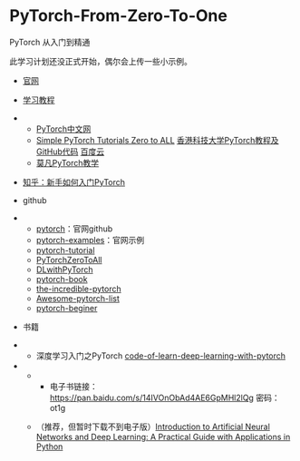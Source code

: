 # PyTorch-From-Zero-To-One
PyTorch 从入门到精通

此学习计划还没正式开始，偶尔会上传一些小示例。



- [官网](http://pytorch.org/)

- [学习教程](http://pytorch.org/)

- - [PyTorch中文网](http://www.pytorchtutorial.com/)
  - [Simple PyTorch Tutorials Zero to ALL](https://github.com/hunkim/PyTorchZeroToAll)  [香港科技大学PyTorch教程及GitHub代码](http://www.pytorchtutorial.com/hongkong-pytorch-in-four-days/) [ 百度云](https://pan.baidu.com/s/1cpoyXw)
  - [莫凡PyTorch教学](https://morvanzhou.github.io/tutorials/machine-learning/torch/)

- [知乎：新手如何入门PyTorch](https://www.zhihu.com/question/55720139)

- github

- - [pytorch](https://github.com/pytorch/pytorch)：官网github
  - [pytorch-examples](https://github.com/pytorch/examples)：官网示例
  - [pytorch-tutorial](https://github.com/yunjey/pytorch-tutorial)
  - [PyTorchZeroToAll](https://github.com/hunkim/PyTorchZeroToAll)
  - [DLwithPyTorch](https://github.com/svishnu88/DLwithPyTorch)
  - [pytorch-book](https://github.com/chenyuntc/pytorch-book)
  - [the-incredible-pytorch](https://github.com/ritchieng/the-incredible-pytorch)
  - [Awesome-pytorch-list](https://github.com/bharathgs/Awesome-pytorch-list)
  - [pytorch-beginer](https://github.com/L1aoXingyu/pytorch-beginner)

- 书籍

- - 深度学习入门之PyTorch  [code-of-learn-deep-learning-with-pytorch](https://github.com/L1aoXingyu/code-of-learn-deep-learning-with-pytorch)  


- - - 电子书链接：https://pan.baidu.com/s/14IVOnObAd4AE6GpMHl2lQg 密码：ot1g

  - （推荐，但暂时下载不到电子版）[Introduction to Artificial Neural Networks and Deep Learning: A Practical Guide with Applications in Python](https://github.com/rasbt/deep-learning-book)